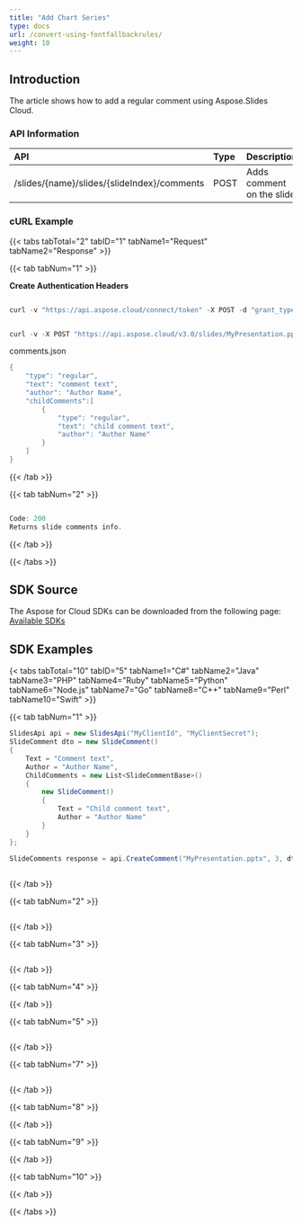 ```yaml
---
title: "Add Chart Series"
type: docs
url: /convert-using-fontfallbackrules/
weight: 10
---
```

## **Introduction**
The article shows how to add a regular comment using Aspose.Slides Cloud.
### **API Information**
|**API**|**Type**|**Description**|**Resource**|
| :- | :- | :- | :- |
/slides/{name}/slides/{slideIndex}/comments|POST|Adds comment on the slide| [CreateComment](https://apireference.aspose.cloud/slides/#/Comments/CreateComment)|
### **cURL Example**

{{< tabs tabTotal="2" tabID="1" tabName1="Request" tabName2="Response" >}}

{{< tab tabNum="1" >}}

**Create Authentication Headers**
```java

curl -v "https://api.aspose.cloud/connect/token" -X POST -d "grant_type=client_credentials&client_id=XXXX&client_secret=XXXX-XX" -H "Content-Type: application/x-www-form-urlencoded" -H "Accept: application/json"

```
```java

curl -v -X POST "https://api.aspose.cloud/v3.0/slides/MyPresentation.pptx/slides/1/comments" -d @"comments.json" -H "Content-Type: text/json" -H "Authorization: Bearer [Access Token]

```
comments.json
```java
{
    "type": "regular",
    "text": "comment text",
    "author": "Author Name",
    "childComments":[
        {
            "type": "regular",
            "text": "child comment text",
            "author": "Author Name"
        }
    ]
}
```

{{< /tab >}}

{{< tab tabNum="2" >}}

```java

Code: 200
Returns slide comments info.

```

{{< /tab >}}

{{< /tabs >}}

## **SDK Source**
The Aspose for Cloud SDKs can be downloaded from the following page: [Available SDKs](/slides/available-sdks/)
## **SDK Examples**
{< tabs tabTotal="10" tabID="5" tabName1="C#" tabName2="Java" tabName3="PHP" tabName4="Ruby" tabName5="Python" tabName6="Node.js" tabName7="Go" tabName8="C++" tabName9="Perl" tabName10="Swift" >}}

{{< tab tabNum="1" >}}

```csharp
SlidesApi api = new SlidesApi("MyClientId", "MyClientSecret");
SlideComment dto = new SlideComment()
{
    Text = "Comment text",
    Author = "Author Name",
    ChildComments = new List<SlideCommentBase>()
    {
        new SlideComment()
        {
            Text = "Child comment text",
            Author = "Author Name"
        }
    }
};

SlideComments response = api.CreateComment("MyPresentation.pptx", 3, dto, null, null, null);
            
```

{{< /tab >}}

{{< tab tabNum="2" >}}

```java
```

{{< /tab >}}

{{< tab tabNum="3" >}}

```php
```

{{< /tab >}}

{{< tab tabNum="4" >}}

{{< /tab >}}

{{< tab tabNum="5" >}}

```python
```

{{< /tab >}}

{{< tab tabNum="7" >}}

```go
```

{{< /tab >}}

{{< tab tabNum="8" >}}

{{< /tab >}}

{{< tab tabNum="9" >}}

{{< /tab >}}

{{< tab tabNum="10" >}}

{{< /tab >}}

{{< /tabs >}}